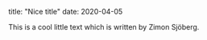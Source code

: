 title: "Nice title"
date: 2020-04-05

This is a cool little text which
is written by Zimon Sjöberg.
